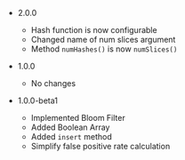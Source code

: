 - 2.0.0
    - Hash function is now configurable
    - Changed name of num slices argument
    - Method `numHashes()` is now `numSlices()`

- 1.0.0
    - No changes

- 1.0.0-beta1
    - Implemented Bloom Filter
    - Added Boolean Array
    - Added `insert` method
    - Simplify false positive rate calculation
